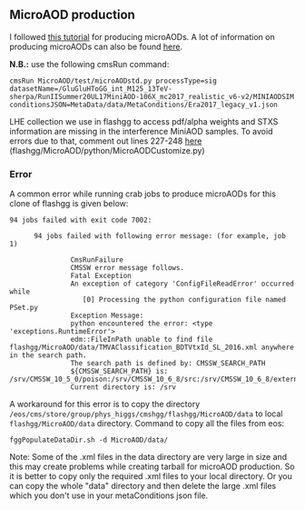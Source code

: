 ## MicroAOD production
I followed [this tutorial](https://indico.cern.ch/event/963617/#b-397836-flashgg-tutorial-seri) for producing microAODs. A lot of information 
on producing microAODs can also be found [here](https://github.com/amrutha-k/flashgg/blob/7a42c9baf4ff11c995337eb15555ee59af7395dc/MetaData/README.md).

**N.B.:** use the following cmsRun command:
```
cmsRun MicroAOD/test/microAODstd.py processType=sig datasetName=/GluGluHToGG_int_M125_13TeV-sherpa/RunIISummer20UL17MiniAOD-106X_mc2017_realistic_v6-v2/MINIAODSIM conditionsJSON=MetaData/data/MetaConditions/Era2017_legacy_v1.json
```

LHE collection we use in flashgg to access pdf/alpha weights and STXS information are missing in the interference MiniAOD samples. To avoid errors due to that, comment out lines 227-248 [here](https://github.com/amrutha-k/flashgg/blob/aed0a5a142d7d65998df27f74abee57f8035a708/MicroAOD/python/MicroAODCustomize.py) (flashgg/MicroAOD/python/MicroAODCustomize.py)

### Error
A common error while running crab jobs to produce microAODs for this clone of flashgg is given below:
```
94 jobs failed with exit code 7002:

      94 jobs failed with following error message: (for example, job 1)

               CmsRunFailure
               CMSSW error message follows.
               Fatal Exception
               An exception of category 'ConfigFileReadError' occurred while
                  [0] Processing the python configuration file named PSet.py
               Exception Message:
               python encountered the error: <type 'exceptions.RuntimeError'>
               edm::FileInPath unable to find file flashgg/MicroAOD/data/TMVAClassification_BDTVtxId_SL_2016.xml anywhere in the search path.
               The search path is defined by: CMSSW_SEARCH_PATH
               ${CMSSW_SEARCH_PATH} is: /srv/CMSSW_10_5_0/poison:/srv/CMSSW_10_6_8/src:/srv/CMSSW_10_6_8/external/slc7_amd64_gcc700/data:/cvmfs/cms.cern.ch/slc7_amd64_gcc700/cms/cmssw/CMSSW_10_6_8/src:/cvmfs/cms.cern.ch/slc7_amd64_gcc700/cms/cmssw/CMSSW_10_6_8/external/slc7_amd64_gcc700/data
               Current directory is: /srv
```
A workaround for this error is to copy the directory `/eos/cms/store/group/phys_higgs/cmshgg/flashgg/MicroAOD/data` to local `flashgg/MicroAOD/data` directory. Command to copy all the files from eos:
```
fggPopulateDataDir.sh -d MicroAOD/data/
```
Note: Some of the .xml files in the data directory are very large in size and this may create problems while creating tarball for microAOD production. So it is better to copy only the required .xml files to your local directory. Or you can copy the whole "data" directory and then delete the large .xml files which you don't use in your metaConditions json file.


